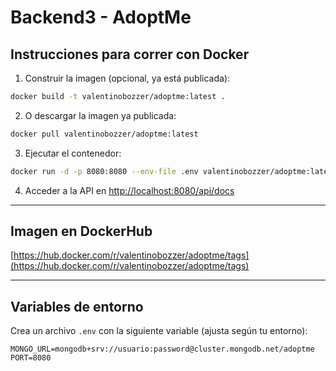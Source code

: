 # Backend3 - AdoptMe

## Instrucciones para correr con Docker

1. Construir la imagen (opcional, ya está publicada):

```bash
docker build -t valentinobozzer/adoptme:latest .
```

2. O descargar la imagen ya publicada:

```bash
docker pull valentinobozzer/adoptme:latest
```

3. Ejecutar el contenedor:

```bash
docker run -d -p 8080:8080 --env-file .env valentinobozzer/adoptme:latest
```

4. Acceder a la API en [http://localhost:8080/api/docs](http://localhost:8080/api/docs)

---

## Imagen en DockerHub

[https://hub.docker.com/r/valentinobozzer/adoptme/tags](https://hub.docker.com/r/valentinobozzer/adoptme/tags)

---

## Variables de entorno

Crea un archivo `.env` con la siguiente variable (ajusta según tu entorno):

```
MONGO_URL=mongodb+srv://usuario:password@cluster.mongodb.net/adoptme
PORT=8080
``` 